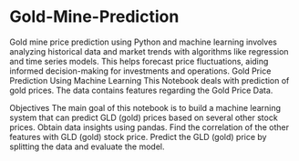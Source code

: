 # Gold-Mine-Prediction
Gold mine price prediction using Python and machine learning involves analyzing historical data and market trends with algorithms like regression and time series models. This helps forecast price fluctuations, aiding informed decision-making for investments and operations.
Gold Price Prediction Using Machine Learning
This Notebook deals with prediction of gold prices. The data contains features regarding the Gold Price Data.

Objectives
The main goal of this notebook is to build a machine learning system that can predict GLD (gold) prices based on several other stock prices.
Obtain data insights using pandas.
Find the correlation of the other features with GLD (gold) stock price.
Predict the GLD (gold) price by splitting the data and evaluate the model.
